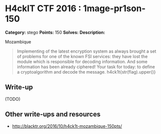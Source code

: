 # H4ckIT CTF 2016 : 1mage-pr1son-150

**Category:** stego
**Points:** 150
**Solves:**
**Description:**

Mozambique

> Implementing of the latest encryption system as always brought a set of problems for one of the known FSI services: they have lost the module which is responsible for decoding information. And some information has been already ciphered! Your task for today: to define a cryptoalgorithm and decode the message.  h4ck1t{str(flag).upper()}

## Write-up

(TODO)

## Other write-ups and resources

* http://blacktr.org/2016/10/h4ck1t-mozambique-150pts/
